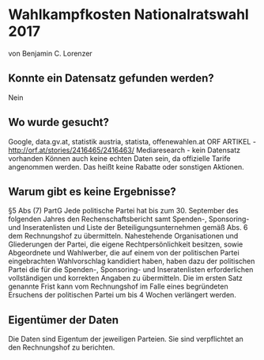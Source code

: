 # Wahlkampfkosten Nationalratswahl 2017
von Benjamin C. Lorenzer
## Konnte ein Datensatz gefunden werden?
Nein
## Wo wurde gesucht?
Google, data.gv.at, statistik austria, statista, offenewahlen.at
ORF ARTIKEL - http://orf.at/stories/2416465/2416463/
Mediaresearch - kein Datensatz vorhanden
Können auch keine echten Daten sein, da offizielle Tarife angenommen werden. Das heißt keine Rabatte oder sonstigen Aktionen.

## Warum gibt es keine Ergebnisse?
§5 Abs (7) PartG
Jede politische Partei hat bis zum 30. September des folgenden Jahres den Rechenschaftsbericht samt Spenden-, Sponsoring- und Inseratenlisten und Liste der Beteiligungsunternehmen gemäß Abs. 6 dem Rechnungshof zu übermitteln. Nahestehende Organisationen und Gliederungen der Partei, die eigene Rechtpersönlichkeit besitzen, sowie Abgeordnete und Wahlwerber, die auf einem von der politischen Partei eingebrachten Wahlvorschlag kandidiert haben, haben dazu der politischen Partei die für die Spenden-, Sponsoring- und Inseratenlisten erforderlichen vollständigen und korrekten Angaben zu übermitteln. Die im ersten Satz genannte Frist kann vom Rechnungshof im Falle eines begründeten Ersuchens der politischen Partei um bis 4 Wochen verlängert werden.

## Eigentümer der Daten
Die Daten sind Eigentum der jeweiligen Parteien. Sie sind verpflichtet an den Rechnungshof zu berichten.
 